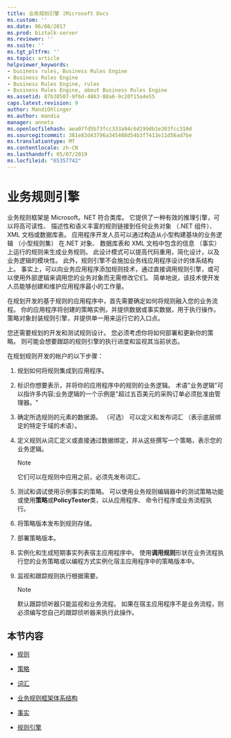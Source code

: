 ```yaml
---
title: 业务规则引擎 |Microsoft Docs
ms.custom: ''
ms.date: 06/08/2017
ms.prod: biztalk-server
ms.reviewer: ''
ms.suite: ''
ms.tgt_pltfrm: ''
ms.topic: article
helpviewer_keywords:
- business rules, Business Rules Engine
- Business Rules Engine
- Business Rules Engine, rules
- Business Rules Engine, about Business Rules Engine
ms.assetid: 87b38507-9f6d-4863-88a6-9c20f15a4e55
caps.latest.revision: 9
author: MandiOhlinger
ms.author: mandia
manager: anneta
ms.openlocfilehash: aea07fd5b73fcc333a94c6d199db1e303fcc310d
ms.sourcegitcommit: 381e83d43796a345488d54b3f7413e11d56ad7be
ms.translationtype: MT
ms.contentlocale: zh-CN
ms.lasthandoff: 05/07/2019
ms.locfileid: "65357742"
---
```

# <a name="business-rules-engine"></a>业务规则引擎
业务规则框架是 Microsoft。NET 符合类库。 它提供了一种有效的推理引擎，可以将高可读性、 描述性和语义丰富的规则链接到任何业务对象 （.NET 组件）、 XML 文档或数据库表。 应用程序开发人员可以通过构造从小型构建基块的业务逻辑 （小型规则集） 在.NET 对象、 数据库表和 XML 文档中包含的信息 （事实） 上运行的规则来生成业务规则。 此设计模式可以提高代码重用，简化设计，以及业务逻辑的模块性。 此外，规则引擎不会施加业务线应用程序设计的体系结构上。 事实上，可以向业务应用程序添加规则技术，通过直接调用规则引擎，或可以使用外部逻辑来调用您的业务对象而无需修改它们。 简单地说，该技术使开发人员能够创建和维护应用程序最小的工作量。  
  
 在规划开发的基于规则的应用程序中，首先需要确定如何将规则融入您的业务流程。 你的应用程序将创建的策略实例，并提供数据或事实数据，用于执行操作。 策略对象封装规则引擎，并提供单一用来运行它的入口点。  
  
 您还需要规划的开发和测试规则设计。 您必须考虑你将如何部署和更新你的策略。 则可能会想要跟踪的规则引擎的执行进度和监视其当前状态。  
  
 在规划规则开发的帐户的以下步骤：  
  
1.  规划如何将规则集成到应用程序。  
  
2.  标识你想要表示，并将你的应用程序中的规则的业务逻辑。 术语"业务逻辑"可以指许多内容;业务逻辑的一个示例是"超过五百美元的采购订单必须批准由管理器。"  
  
3.  确定所选规则的元素的数据源。 （可选） 可以定义和发布词汇 （表示底层绑定的特定于域的术语）。  
  
4.  定义规则从词汇定义或直接通过数据绑定，并从这些撰写一个策略，表示您的业务逻辑。  
  
    > [!NOTE]
    >  它们可以在规则中应用之前，必须先发布词汇。  
  
5.  测试和调试使用示例事实的策略。 可以使用业务规则编辑器中的测试策略功能或使用**策略**或**PolicyTester**类，以从应用程序、 命令行程序或业务流程执行。  
  
6.  将策略版本发布到规则存储。  
  
7.  部署策略版本。  
  
8.  实例化和生成短期事实列表宿主应用程序中。 使用**调用规则**形状在业务流程执行您的业务策略或以编程方式实例化宿主应用程序中的策略版本中。  
  
9. 监视和跟踪规则执行根据需要。  
  
    > [!NOTE]
    >  默认跟踪侦听器只能监视和业务流程。 如果在宿主应用程序不是业务流程，则必须编写您自己的跟踪侦听器来执行此操作。  
  
## <a name="in-this-section"></a>本节内容  
  
-   [规则](../core/rules.md)  
  
-   [策略](../core/policies.md)  
  
-   [词汇](../core/vocabularies.md)  
  
-   [业务规则框架体系结构](../core/business-rules-framework-architecture.md)  
  
-   [事实](../core/facts.md)  
  
-   [规则引擎](../core/rule-engine.md)